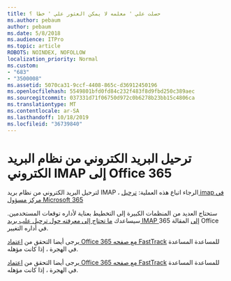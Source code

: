 ```yaml
---
title: حصلت علي ' معلمه لا يمكن العثور علي ' خطا ؟
ms.author: pebaum
author: pebaum
ms.date: 5/8/2018
ms.audience: ITPro
ms.topic: article
ROBOTS: NOINDEX, NOFOLLOW
localization_priority: Normal
ms.custom:
- "683"
- "3500008"
ms.assetid: 5070ca31-9ccf-4408-865c-d36912450196
ms.openlocfilehash: 5549801bfd0fd84c232f483f8d9fbd250c389aec
ms.sourcegitcommit: 037331d71f06750d972c0b6278b23bb15c4806ca
ms.translationtype: MT
ms.contentlocale: ar-SA
ms.lasthandoff: 10/18/2019
ms.locfileid: "36739840"
---
```

# <a name="migrating-email-from-imap-email-system-to-office-365"></a>ترحيل البريد الكتروني من نظام البريد الكتروني IMAP إلى Office 365

لترحيل البريد الكتروني من نظام بريد IMAP ، الرجاء اتباع هذه العملية: [ترحيل imap في مركز مسؤول Microsoft 365](https://docs.microsoft.com/Exchange/mailbox-migration/migrating-imap-mailboxes/imap-migration-in-the-admin-center)
  
ستحتاج العديد من المنظمات الكبيرة إلى التخطيط بعناية لأداره توقعات المستخدمين. سيساعدك [ما تحتاج إلى معرفته حول ترحيل علب بريد IMAP إلى](https://docs.microsoft.com/Exchange/mailbox-migration/migrating-imap-mailboxes/migrating-imap-mailboxes) المقالة 365 Office في أداره التغيير.

يرجى أيضا التحقق من [اعتماد Office 365 مع صفحه FastTrack](https://www.microsoft.com/fasttrack/microsoft-365/office-365) للمساعدة المساعدة في الهجرة ، إذا كانت مؤهله.
  

يرجى أيضا التحقق من [اعتماد Office 365 مع صفحه FastTrack](https://www.microsoft.com/fasttrack/microsoft-365/office-365) للمساعدة المساعدة في الهجرة ، إذا كانت مؤهله.
  